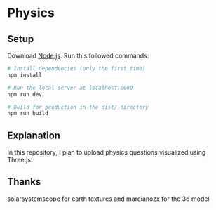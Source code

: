 # Physics

## Setup
Download [Node.js](https://nodejs.org/en/download/).
Run this followed commands:

``` bash
# Install dependencies (only the first time)
npm install

# Run the local server at localhost:8080
npm run dev

# Build for production in the dist/ directory
npm run build
```

## Explanation
In this repository, I plan to upload physics questions visualized using Three.js.
## Thanks
solarsystemscope for earth textures
and marcianozx for the 3d model
